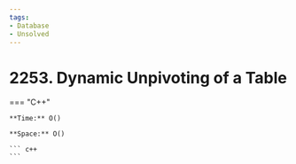 ```yaml
---
tags:
- Database
- Unsolved
---
```



# 2253. Dynamic Unpivoting of a Table

=== "C++"

    **Time:** O()

    **Space:** O()

    ``` c++
    ```